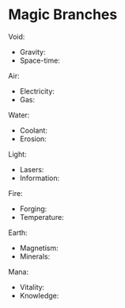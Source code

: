 # Magic Branches

Void:
- Gravity:
- Space-time:

Air:
- Electricity:
- Gas:

Water:
- Coolant:
- Erosion:

Light:
- Lasers:
- Information:

Fire:
- Forging:
- Temperature:
  
Earth:
- Magnetism:
- Minerals:

Mana:
- Vitality:
- Knowledge:
